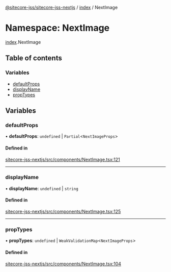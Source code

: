[@sitecore-jss/sitecore-jss-nextjs](../README.md) / [index](index.md) / NextImage

# Namespace: NextImage

[index](index.md).NextImage

## Table of contents

### Variables

- [defaultProps](index.NextImage.md#defaultprops)
- [displayName](index.NextImage.md#displayname)
- [propTypes](index.NextImage.md#proptypes)

## Variables

### defaultProps

• **defaultProps**: `undefined` \| `Partial`<`NextImageProps`\>

#### Defined in

[sitecore-jss-nextjs/src/components/NextImage.tsx:121](https://github.com/Sitecore/jss/blob/031d7188a/packages/sitecore-jss-nextjs/src/components/NextImage.tsx#L121)

___

### displayName

• **displayName**: `undefined` \| `string`

#### Defined in

[sitecore-jss-nextjs/src/components/NextImage.tsx:125](https://github.com/Sitecore/jss/blob/031d7188a/packages/sitecore-jss-nextjs/src/components/NextImage.tsx#L125)

___

### propTypes

• **propTypes**: `undefined` \| `WeakValidationMap`<`NextImageProps`\>

#### Defined in

[sitecore-jss-nextjs/src/components/NextImage.tsx:104](https://github.com/Sitecore/jss/blob/031d7188a/packages/sitecore-jss-nextjs/src/components/NextImage.tsx#L104)
